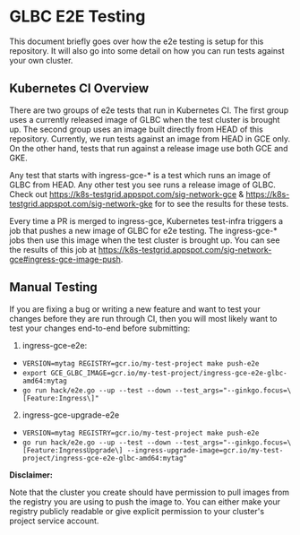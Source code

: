 # GLBC E2E Testing

This document briefly goes over how the e2e testing is setup for this repository. It will also go into
some detail on how you can run tests against your own cluster.

## Kubernetes CI Overview

There are two groups of e2e tests that run in Kubernetes CI.
The first group uses a currently released image of GLBC when the test cluster is brought up.
The second group uses an image built directly from HEAD of this repository.
Currently, we run tests against an image from HEAD in GCE only. On the other hand,
tests that run against a release image use both GCE and GKE.

Any test that starts with ingress-gce-* is a test which runs an image of GLBC from HEAD.
Any other test you see runs a release image of GLBC.
Check out https://k8s-testgrid.appspot.com/sig-network-gce & https://k8s-testgrid.appspot.com/sig-network-gke
for to see the results for these tests.

Every time a PR is merged to ingress-gce, Kubernetes test-infra triggers
a job that pushes a new image of GLBC for e2e testing. The ingress-gce-* jobs then use
this image when the test cluster is brought up. You can see the results of this job
at https://k8s-testgrid.appspot.com/sig-network-gce#ingress-gce-image-push.

## Manual Testing

If you are fixing a bug or writing a new feature and want to test your changes before they
are run through CI, then you will most likely want to test your changes end-to-end before submitting:

1. ingress-gce-e2e:

  * `VERSION=mytag REGISTRY=gcr.io/my-test-project make push-e2e`
  * `export GCE_GLBC_IMAGE=gcr.io/my-test-project/ingress-gce-e2e-glbc-amd64:mytag`
  * `go run hack/e2e.go --up --test --down --test_args="--ginkgo.focus=\[Feature:Ingress\]"`

2. ingress-gce-upgrade-e2e

  * `VERSION=mytag REGISTRY=gcr.io/my-test-project make push-e2e`
  * `go run hack/e2e.go --up --test --down --test_args="--ginkgo.focus=\[Feature:IngressUpgrade\] --ingress-upgrade-image=gcr.io/my-test-project/ingress-gce-e2e-glbc-amd64:mytag"`



**Disclaimer:**

Note that the cluster you create should have permission to pull images from the registry
you are using to push the image to. You can either make your registry publicly readable or give explicit permission
to your cluster's project service account.
